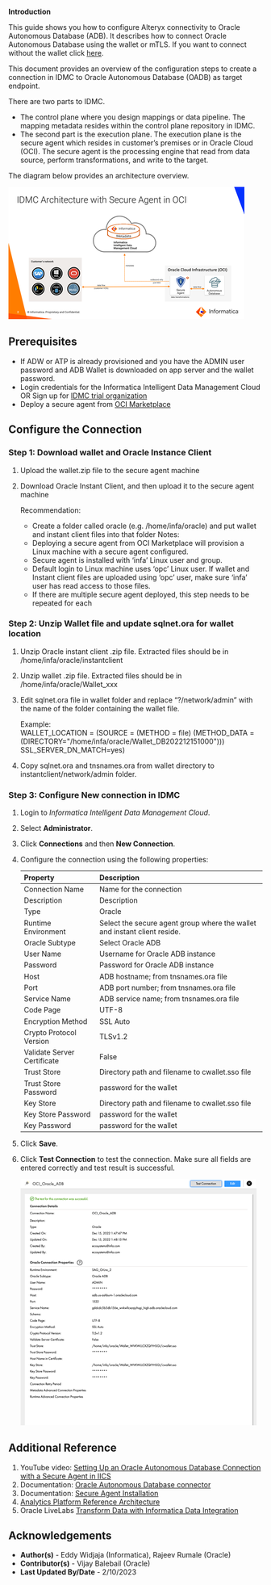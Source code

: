 **Introduction**

This guide shows you how to configure Alteryx connectivity to Oracle Autonomous Database (ADB).  It describes how to connect Oracle Autonomous Database using the wallet or mTLS.  If you want to connect without the wallet click [here](https://oracle-samples.github.io/adb-connectors/common/tls-no-wallet/workshops/freetier/).

This document provides an overview of the configuration steps to create a connection in IDMC to Oracle Autonomous Database (OADB) as target endpoint.

There are two parts to IDMC.  
-	The control plane where you design mappings or data pipeline.  The mapping metadata resides within the control plane repository in IDMC.  
-	The second part is the execution plane.  The execution plane is the secure agent which resides in customer’s premises or in Oracle Cloud (OCI).  The secure agent is the processing engine that read from data source, perform transformations, and write to the target.   

The diagram below provides an architecture overview.

![DMC Connection Architecture](./images/architecture.png)

## **Prerequisites**

- If ADW or ATP is already provisioned and you have the ADMIN user password and ADB Wallet is downloaded on app server and the wallet password.
- Login credentials for the Informatica Intelligent Data Management Cloud OR Sign up for [IDMC trial organization](https://dm1-us.informaticacloud.com/ma/register)
- Deploy a secure agent from [OCI Marketplace](https://cloudmarketplace.oracle.com/marketplace/en_US/listing/131666415)


## **Configure the Connection**


### Step 1: Download wallet and Oracle Instance Client
1.	Upload the wallet.zip file to the secure agent machine
2.	Download Oracle Instant Client, and then upload it to the secure agent machine

    Recommendation:
    -	Create a folder called oracle (e.g. /home/infa/oracle) and put wallet and instant client files into that folder
    Notes:
    -	Deploying a secure agent from OCI Marketplace will provision a Linux machine with a secure agent configured.  
    -	Secure agent is installed with ‘infa’ Linux user and group.
    -	Default login to Linux machine uses ‘opc’ Linux user.  If wallet and Instant client files are uploaded using ‘opc’ user, make sure ‘infa’ user has read access to those files.
    -	If there are multiple secure agent deployed, this step needs to be repeated for each   

### Step 2: Unzip Wallet file and update sqlnet.ora for wallet location
1.	Unzip Oracle instant client .zip file.  Extracted files should be in /home/infa/oracle/instantclient
2.	Unzip wallet .zip file.  Extracted files should be in /home/infa/oracle/Wallet\_xxx
3.	Edit sqlnet.ora file in wallet folder and replace “?/network/admin” with the name of the folder containing the wallet file.

    Example:   
    WALLET\_LOCATION = (SOURCE = (METHOD = file) (METHOD_DATA = (DIRECTORY="/home/infa/oracle/Wallet\_DB202212151000"))) SSL\_SERVER\_DN\_MATCH=yes)

4.	Copy sqlnet.ora and tnsnames.ora from wallet directory to instantclient/network/admin folder.


### Step 3: Configure New connection in IDMC
1. Login to *Informatica Intelligent Data Management Cloud*.
2. Select **Administrator**.
3. Click **Connections** and then **New Connection**.
4. Configure the connection using the following properties:

      |Property	|Description|
      |:----------|:-------------|
      |Connection Name|	Name for the connection|
      |Description|	Description|
      |Type| Oracle|
      |Runtime Environment|	Select the secure agent group where the wallet and instant client reside. |
      |Oracle Subtype | Select Oracle ADB|
      |User Name 	|Username for Oracle ADB instance|
      |Password 	|Password for Oracle ADB instance|
      |Host 	|ADB hostname; from tnsnames.ora file|
      |Port 	|ADB port number; from tnsnames.ora file|
      |Service Name 	|ADB service name; from tnsnames.ora file|
      |Code Page |  UTF-8|
      |Encryption Method| 	SSL Auto|
      |Crypto Protocol Version 	|TLSv1.2|
      |Validate Server Certificate 	|False|
      |Trust Store 	|Directory path and filename to cwallet.sso file|
      |Trust Store Password 	|password for the wallet|
      |Key Store 	|Directory path and filename to cwallet.sso file|
      |Key Store Password 	|password for the wallet|
      |Key Password 	|password for the wallet|
5. Click **Save**.
6. Click **Test Connection** to test the connection. Make sure all fields are entered correctly and test result is successful.

    ![Connection Configuration Screenshot](./images/connection-screenshot.png)

## **Additional Reference**
1.	YouTube video: [Setting Up an Oracle Autonomous Database Connection with a Secure Agent in IICS](https://www.youtube.com/watch?v=4tCKP6D1myo)
2.	Documentation: [Oracle Autonomous Database connector](https://docs.oracle.com/en/cloud/paas/autonomous-database/adbsa/connect-autonomous-database.html)
3.	Documentation: [Secure Agent Installation](https://docs.informatica.com/cloud-common-services/administrator/current-version/runtime-environments/secure-agent-installation.html)
4.	[Analytics Platform Reference Architecture](https://docs.oracle.com/en/solutions/informatica-on-oci/index.html#GUID-6A097301-4F34-40B4-8816-76F71362EAFD)
5.	Oracle LiveLabs [Transform Data with Informatica Data Integration](https://apexapps.oracle.com/pls/apex/dbpm/r/livelabs/view-workshop?wid=3394)

## **Acknowledgements**
* **Author(s)** - Eddy Widjaja (Informatica), Rajeev Rumale (Oracle)
* **Contributor(s)** - Vijay Balebail (Oracle)
* **Last Updated By/Date** -  2/10/2023
